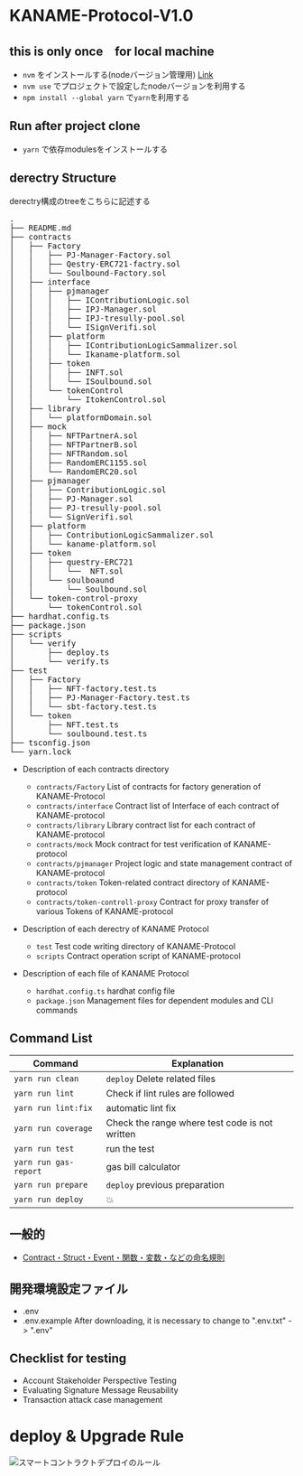 # KANAME-Protocol-V1.0

## this is only once　for local machine
- `nvm` をインストールする(nodeバージョン管理用) [Link](https://github.com/nvm-sh/nvm)
- `nvm use` でプロジェクトで設定したnodeバージョンを利用する
- `npm install --global yarn` で`yarn`を利用する

## Run after project clone
- `yarn` で依存modulesをインストールする

## derectry Structure
derectry構成のtreeをこちらに記述する
<pre>
.
├── README.md
├── contracts
│   ├── Factory
│   │   ├── PJ-Manager-Factory.sol
│   │   ├── Qestry-ERC721-factry.sol
│   │   └── Soulbound-Factory.sol
│   ├── interface
│   │   ├── pjmanager
│   │   │   ├── IContributionLogic.sol
│   │   │   ├── IPJ-Manager.sol
│   │   │   ├── IPJ-tresully-pool.sol
│   │   │   └── ISignVerifi.sol
│   │   ├── platform
│   │   │   ├── IContributionLogicSammalizer.sol
│   │   │   └── Ikaname-platform.sol
│   │   ├── token
│   │   │   ├── INFT.sol
│   │   │   └── ISoulbound.sol
│   │   └── tokenControl
│   │       └── ItokenControl.sol
│   ├── library
│   │   └── platformDomain.sol
│   ├── mock
│   │   ├── NFTPartnerA.sol
│   │   ├── NFTPartnerB.sol
│   │   ├── NFTRandom.sol
│   │   ├── RandomERC1155.sol
│   │   └── RandomERC20.sol
│   ├── pjmanager
│   │   ├── ContributionLogic.sol
│   │   ├── PJ-Manager.sol
│   │   ├── PJ-tresully-pool.sol
│   │   └── SignVerifi.sol
│   ├── platform
│   │   ├── ContributionLogicSammalizer.sol
│   │   └── kaname-platform.sol
│   ├── token
│   │   ├── questry-ERC721
│   │   │   └──  NFT.sol
│   │   └── soulboaund
│   │       └── Soulbound.sol
│   └── token-control-proxy
│       └── tokenControl.sol
├── hardhat.config.ts
├── package.json
├── scripts
│   └── verify
│       ├── deploy.ts
│       └── verify.ts
├── test
│   ├── Factory
│   │   ├── NFT-factory.test.ts
│   │   ├── PJ-Manager-Factory.test.ts
│   │   └── sbt-factory.test.ts
│   └── token
│       ├── NFT.test.ts
│       └── soulbound.test.ts
├── tsconfig.json
└── yarn.lock
</pre>

- Description of each contracts directory
   + `contracts/Factory`   List of contracts for factory generation of KANAME-Protocol
   + `contracts/interface` Contract list of Interface of each contract of KANAME-protocol
   + `contracts/library`   Library contract list for each contract of KANAME-protocol
   + `contracts/mock`      Mock contract for test verification of KANAME-protocol 
   + `contracts/pjmanager` Project logic and state management contract of KANAME-protocol 
   + `contracts/token`     Token-related contract directory of KANAME-protocol
   + `contracts/token-controll-proxy` Contract for proxy transfer of various Tokens of KANAME-protocol

- Description of each derectry of KANAME Protocol
   + `test`    Test code writing directory of KANAME-Protocol
   + `scripts` Contract operation script of KANAME-protocol

- Description of each file of KANAME Protocol
   + `hardhat.config.ts`  hardhat config file
   + `package.json`       Management files for dependent modules and CLI commands    



## Command List
|Command|Explanation|
|-|-|
|`yarn run clean`|`deploy` Delete related files|
|`yarn run lint`|Check if lint rules are followed|
|`yarn run lint:fix`|automatic lint fix|
|`yarn run coverage`|Check the range where test code is not written|
|`yarn run test`|run the test|
|`yarn run gas-report`|gas bill calculator|
|`yarn run prepare`|`deploy` previous preparation|
|`yarn run deploy`|:boom:|

## 一般的
- [Contract・Struct・Event・関数・変数・などの命名規則](https://github.com/0xcert/solidity-style-guide)

## 開発環境設定ファイル
- .env
- .env.example
After downloading, it is necessary to change to ".env.txt" -> ".env"

## Checklist for testing
-  Account Stakeholder Perspective Testing
-  Evaluating Signature Message Reusability
-  Transaction attack case management

# deploy & Upgrade Rule

![スマートコントラクトデプロイのルール](https://github.com/QuestryInc/KANAME-Protocol-V1.0/blob/fix-readme-dev/image/Contract-development-covernance.png "")

